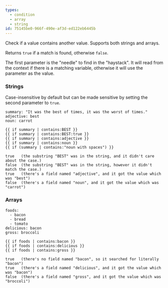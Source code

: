 ```yaml
---
types:
  - condition
  - array
  - string
id: 75145be0-966f-490e-af3d-ed122eb6445b
---
```

Check if a value contains another value. Supports both strings and arrays.

Returns `true` if a match is found, otherwise `false`. 

The first parameter is the "needle" to find in the "haystack". It will read from the context if there is a matching 
variable, otherwise it will use the parameter as the value.

### Strings

Case-insensitive by default but can be made sensitive by setting the second parameter to `true`.

```.language-yaml
summary: "It was the best of times, it was the worst of times."
adjective: best
noun: carrot
```

```
{{ if summary | contains:BEST }}
{{ if summary | contains:BEST:true }}
{{ if summary | contains:adjective }}
{{ if summary | contains:noun }}
{{ if (summary | contains:"noun with spaces") }}
```

```.language-output
true   (the substring "BEST" was in the string, and it didn't care about the case.)
false  (the substring "BEST" was in the string, however it didn't match the case.)
true   (there's a field named "adjective", and it got the value which was "best")
false  (there's a field named "noun", and it got the value which was "carrot")
```

### Arrays

``` .language-yaml
foods:
  - bacon
  - bread
  - tomato
delicious: bacon
gross: broccoli
```

```
{{ if foods | contains:bacon }}
{{ if foods | contains:delicious }}
{{ if foods | contains:gross }}
```

``` .language-output
true   (there's no field named "bacon", so it searched for literally "bacon") 
true   (there's a field named "delicious", and it got the value which was "bacon")
false  (there's a field named "gross", and it got the value which was "broccoli")
```
